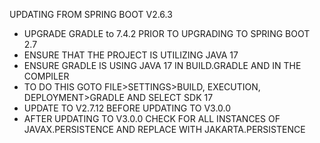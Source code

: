 UPDATING FROM SPRING BOOT V2.6.3

 - UPGRADE GRADLE to 7.4.2 PRIOR TO UPGRADING TO SPRING BOOT 2.7
 - ENSURE THAT THE PROJECT IS UTILIZING JAVA 17
 - ENSURE GRADLE IS USING JAVA 17 IN BUILD.GRADLE AND IN THE COMPILER
 - TO DO THIS GOTO FILE>SETTINGS>BUILD, EXECUTION, DEPLOYMENT>GRADLE AND SELECT SDK 17
 - UPDATE TO V2.7.12 BEFORE UPDATING TO V3.0.0
 - AFTER UPDATING TO V3.0.0 CHECK FOR ALL INSTANCES OF JAVAX.PERSISTENCE AND REPLACE WITH JAKARTA.PERSISTENCE 